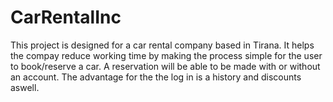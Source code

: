 # CarRentalInc
This project is designed for a car rental company based in Tirana. It helps the compay reduce working time by making the process simple for the user to book/reserve a car.
A reservation will be able to be made with or without an account. The advantage for the the log in is a history and discounts aswell.
